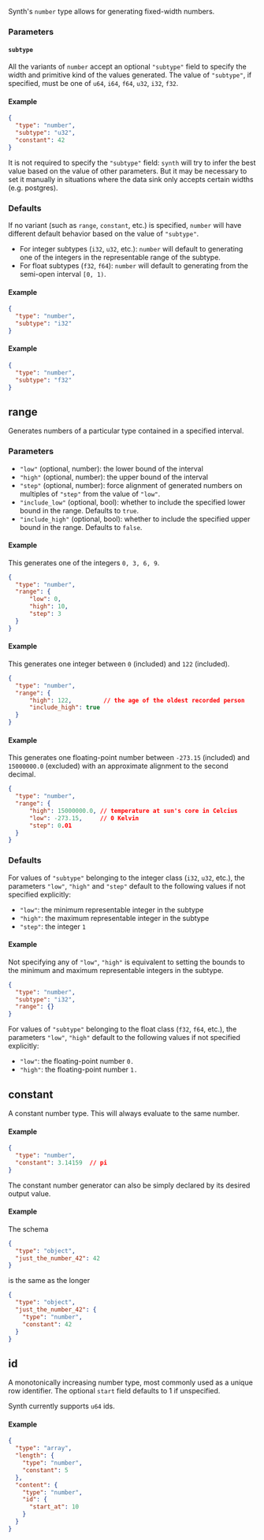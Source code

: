 Synth's `number` type allows for generating fixed-width numbers. 

### Parameters 

#### `subtype`
All the variants of `number` accept an optional `"subtype"` field to specify
the width and primitive kind of the values generated. The value of `"subtype"`,
if specified, must be one of `u64`, `i64`, `f64`, `u32`, `i32`, `f32`.

#### Example

```json synth
{
  "type": "number",
  "subtype": "u32",
  "constant": 42
}
```

It is not required to specify the `"subtype"` field: `synth` will try to infer
the best value based on the value of other parameters. But it may be necessary
to set it manually in situations where the data sink only accepts certain
widths (e.g. postgres).

### Defaults

If no variant (such as `range`, `constant`, etc.) is specified, `number`
will have different default behavior based on the value of `"subtype"`.

- For integer subtypes (`i32`, `u32`, etc.): `number` will default to generating one of the integers in the
  representable range of the subtype.
- For float subtypes (`f32`, `f64`): `number` will default to generating from the semi-open interval `[0, 1)`.

#### Example
```json synth
{
  "type": "number",
  "subtype": "i32"
}
```

#### Example
```json synth
{
  "type": "number",
  "subtype": "f32"
}
```

## range

Generates numbers of a particular type contained in a specified interval.

### Parameters

- `"low"` (optional, number): the lower bound of the interval
- `"high"` (optional, number): the upper bound of the interval
- `"step"` (optional, number): force alignment of generated numbers on multiples
  of `"step"` from the value of `"low"`.
- `"include_low"` (optional, bool): whether to include the specified lower bound
  in the range. Defaults to `true`.
- `"include_high"` (optional, bool): whether to include the specified upper
  bound in the range. Defaults to `false`.

#### Example

This generates one of the integers `0, 3, 6, 9`.

```json synth
{
  "type": "number",
  "range": {
      "low": 0,
      "high": 10,
      "step": 3
  }
}
```

#### Example

This generates one integer between `0` (included) and `122` (included).

```json synth
{
  "type": "number",
  "range": {
      "high": 122,         // the age of the oldest recorded person
      "include_high": true      
  }
}
```

#### Example

This generates one floating-point number between `-273.15` (included)
and `15000000.0` (excluded) with an approximate alignment to the second decimal.

```json synth
{
  "type": "number",
  "range": {
      "high": 15000000.0, // temperature at sun's core in Celcius
      "low": -273.15,     // 0 Kelvin
      "step": 0.01
  }
}
```

### Defaults

For values of `"subtype"` belonging to the integer class (`i32`, `u32`, etc.),
the parameters `"low"`, `"high"` and `"step"` default to the following values if
not specified explicitly:

- `"low"`: the minimum representable integer in the subtype
- `"high"`: the maximum representable integer in the subtype
- `"step"`: the integer `1`

#### Example

Not specifying any of `"low"`, `"high"` is equivalent to setting the bounds to
the minimum and maximum representable integers in the subtype.

```json synth
{
  "type": "number",
  "subtype": "i32",
  "range": {}
}
```

For values of `"subtype"` belonging to the float class (`f32`, `f64`, etc.), the
parameters `"low"`, `"high"` default to the following values if not specified
explicitly:

- `"low"`: the floating-point number `0.`
- `"high"`: the floating-point number `1.`

## constant

A constant number type. This will always evaluate to the same number.

#### Example

```json synth
{
  "type": "number",
  "constant": 3.14159  // pi
}
```

The constant number generator can also be simply declared by its desired output value.

#### Example

The schema

```json synth
{
  "type": "object",
  "just_the_number_42": 42
}
```

is the same as the longer

```json synth
{
  "type": "object",
  "just_the_number_42": {
    "type": "number",
    "constant": 42
  }
}
```

## id

A monotonically increasing number type, most commonly used as a unique row identifier. The optional `start` field
defaults to 1 if unspecified.

Synth currently supports `u64` ids.

#### Example

```json synth
{
  "type": "array",
  "length": {
    "type": "number",
    "constant": 5
  },
  "content": {
    "type": "number",
    "id": {
      "start_at": 10
    }
  }
}
```